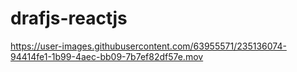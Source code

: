 # drafjs-reactjs

https://user-images.githubusercontent.com/63955571/235136074-94414fe1-1b99-4aec-bb09-7b7ef82df57e.mov

